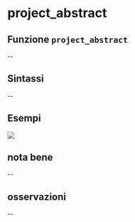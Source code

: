 # project\_abstract

## Funzione `project_abstract`

--

## Sintassi

--

## Esempi

![](https://github.com/pigreco/HfcQGIS/tree/852bbb62a0d5b7739914d4de0ea5b1ebbb5d81d1/img/variabili/project_abstract/project_abstract1.png)

## nota bene

--

## osservazioni

--

